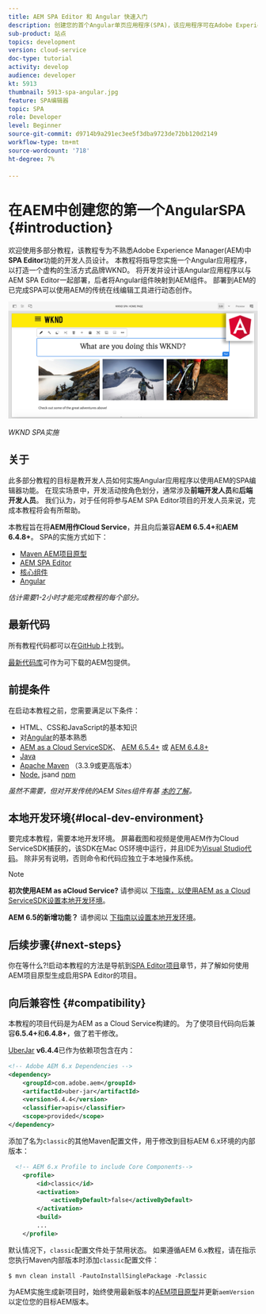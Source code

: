 ```yaml
---
title: AEM SPA Editor 和 Angular 快速入门
description: 创建您的首个Angular单页应用程序(SPA)，该应用程序可在Adobe Experience Manager和AEM中使用WKND SPA进行编辑。 了解如何在AEM SPA编辑器中使用AngularJS框架创建SPA。 本多部分教程将演示如何实施Angular应用程序，以打造虚构的生活方式品牌WKND。 本教程涵盖SPA的端到端创建以及与AEM的集成。
sub-product: 站点
topics: development
version: cloud-service
doc-type: tutorial
activity: develop
audience: developer
kt: 5913
thumbnail: 5913-spa-angular.jpg
feature: SPA编辑器
topic: SPA
role: Developer
level: Beginner
source-git-commit: d9714b9a291ec3ee5f3dba9723de72bb120d2149
workflow-type: tm+mt
source-wordcount: '718'
ht-degree: 7%

---
```



# 在AEM中创建您的第一个AngularSPA {#introduction}

欢迎使用多部分教程，该教程专为不熟悉Adobe Experience Manager(AEM)中&#x200B;**SPA Editor**&#x200B;功能的开发人员设计。 本教程将指导您实施一个Angular应用程序，以打造一个虚构的生活方式品牌WKND。 将开发并设计该Angular应用程序以与AEM SPA Editor一起部署，后者将Angular组件映射到AEM组件。 部署到AEM的已完成SPA可以使用AEM的传统在线编辑工具进行动态创作。

![已实施最终SPA](assets/wknd-spa-implementation.png)

*WKND SPA实施*

## 关于

此多部分教程的目标是教开发人员如何实施Angular应用程序以使用AEM的SPA编辑器功能。 在现实场景中，开发活动按角色划分，通常涉及&#x200B;**前端开发人员**&#x200B;和&#x200B;**后端开发人员**。 我们认为，对于任何将参与AEM SPA Editor项目的开发人员来说，完成本教程将会有所帮助。

本教程旨在将&#x200B;**AEM用作Cloud Service**，并且向后兼容&#x200B;**AEM 6.5.4+**&#x200B;和&#x200B;**AEM 6.4.8+**。 SPA的实施方式如下：

* [Maven AEM项目原型](https://docs.adobe.com/content/help/zh-Hans/experience-manager-core-components/using/developing/archetype/overview.html)
* [AEM SPA Editor](https://docs.adobe.com/content/help/en/experience-manager-65/developing/headless/spas/spa-walkthrough.html#content-editing-experience-with-spa)
* [核心组件](https://docs.adobe.com/content/help/zh-Hans/experience-manager-core-components/using/introduction.html)
* [Angular](https://angular.io/)

*估计需要1-2小时才能完成教程的每个部分。*

## 最新代码

所有教程代码都可以在[GitHub](https://github.com/adobe/aem-guides-wknd-spa)上找到。

[最新代码库](https://github.com/adobe/aem-guides-wknd-spa/releases)可作为可下载的AEM包提供。

## 前提条件

在启动本教程之前，您需要满足以下条件：

* HTML、CSS和JavaScript的基本知识
* 对[Angular](https://angular.io/)的基本熟悉
* [AEM as a Cloud ServiceSDK](https://docs.adobe.com/content/help/en/experience-manager-learn/cloud-service/local-development-environment-set-up/aem-runtime.html#download-the-aem-as-a-cloud-service-sdk)、 [AEM 6.5.4+](https://helpx.adobe.com/experience-manager/aem-releases-updates.html#65) 或 [AEM 6.4.8+](https://helpx.adobe.com/experience-manager/aem-releases-updates.html#64)
* [Java](https://downloads.experiencecloud.adobe.com/content/software-distribution/en/general.html)
* [Apache Maven](https://maven.apache.org/) （3.3.9或更高版本）
* [Node.](https://nodejs.org/en/) jsand  [npm](https://www.npmjs.com/)

*虽然不需要，但对开发传统的AEM Sites组件有基 [本的了解](https://docs.adobe.com/content/help/en/experience-manager-learn/getting-started-wknd-tutorial-develop/overview.html)。*

## 本地开发环境{#local-dev-environment}

要完成本教程，需要本地开发环境。 屏幕截图和视频是使用AEM作为Cloud ServiceSDK捕获的，该SDK在Mac OS环境中运行，并且IDE为[Visual Studio代码](https://code.visualstudio.com/)。 除非另有说明，否则命令和代码应独立于本地操作系统。

>[!NOTE]
>
> **初次使用AEM as aCloud Service?** 请参阅以 [下指南，以使用AEM as a Cloud ServiceSDK设置本地开发环境](https://docs.adobe.com/content/help/en/experience-manager-learn/cloud-service/local-development-environment-set-up/overview.html)。
>
> **AEM 6.5的新增功能？** 请参阅以 [下指南以设置本地开发环境](https://docs.adobe.com/content/help/en/experience-manager-learn/foundation/development/set-up-a-local-aem-development-environment.html)。

## 后续步骤{#next-steps}

你在等什么?!启动本教程的方法是导航到[SPA Editor项目](create-project.md)章节，并了解如何使用AEM项目原型生成启用SPA Editor的项目。

## 向后兼容性 {#compatibility}

本教程的项目代码是为AEM as a Cloud Service构建的。 为了使项目代码向后兼容&#x200B;**6.5.4+**&#x200B;和&#x200B;**6.4.8+**，做了若干修改。

[UberJar](https://docs.adobe.com/content/help/en/experience-manager-65/developing/devtools/ht-projects-maven.html#what-is-the-uberjar) **v6.4.4**&#x200B;已作为依赖项包含在内：

```xml
<!-- Adobe AEM 6.x Dependencies -->
<dependency>
    <groupId>com.adobe.aem</groupId>
    <artifactId>uber-jar</artifactId>
    <version>6.4.4</version>
    <classifier>apis</classifier>
    <scope>provided</scope>
</dependency>
```

添加了名为`classic`的其他Maven配置文件，用于修改到目标AEM 6.x环境的内部版本：

```xml
  <!-- AEM 6.x Profile to include Core Components-->
    <profile>
        <id>classic</id>
        <activation>
            <activeByDefault>false</activeByDefault>
        </activation>
        <build>
        ...
    </profile>
```

默认情况下，`classic`配置文件处于禁用状态。 如果遵循AEM 6.x教程，请在指示您执行Maven内部版本时添加`classic`配置文件：

```shell
$ mvn clean install -PautoInstallSinglePackage -Pclassic
```

为AEM实施生成新项目时，始终使用最新版本的[AEM项目原型](https://github.com/adobe/aem-project-archetype)并更新`aemVersion`以定位您的目标AEM版本。

